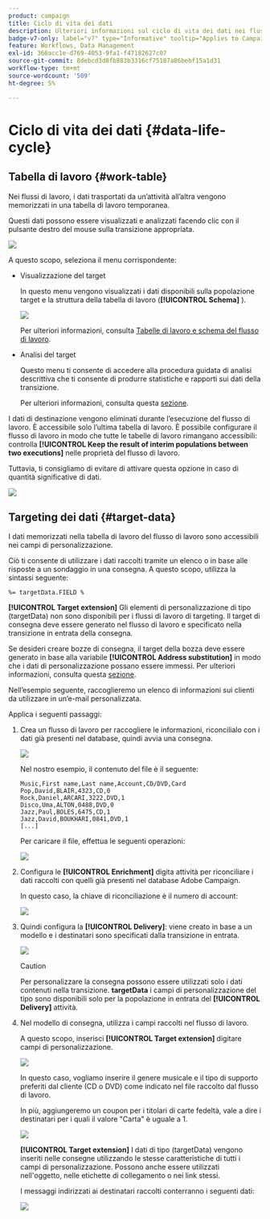 ```yaml
---
product: campaign
title: Ciclo di vita dei dati
description: Ulteriori informazioni sul ciclo di vita dei dati nei flussi di lavoro
badge-v7-only: label="v7" type="Informative" tooltip="Applies to Campaign Classic v7 only"
feature: Workflows, Data Management
exl-id: 366acc1e-d769-4053-9fa1-f47182627c07
source-git-commit: 8debcd3d8fb883b3316cf75187a86bebf15a1d31
workflow-type: tm+mt
source-wordcount: '509'
ht-degree: 5%

---
```


# Ciclo di vita dei dati {#data-life-cycle}



## Tabella di lavoro {#work-table}

Nei flussi di lavoro, i dati trasportati da un’attività all’altra vengono memorizzati in una tabella di lavoro temporanea.

Questi dati possono essere visualizzati e analizzati facendo clic con il pulsante destro del mouse sulla transizione appropriata.

![](assets/wf-right-click-analyze.png)

A questo scopo, seleziona il menu corrispondente:

* Visualizzazione del target

   In questo menu vengono visualizzati i dati disponibili sulla popolazione target e la struttura della tabella di lavoro (**[!UICONTROL Schema]** ).

   ![](assets/wf-right-click-display.png)

   Per ulteriori informazioni, consulta [Tabelle di lavoro e schema del flusso di lavoro](monitoring-workflow-execution.md#worktables-and-workflow-schema).

* Analisi del target

   Questo menu ti consente di accedere alla procedura guidata di analisi descrittiva che ti consente di produrre statistiche e rapporti sui dati della transizione.

   Per ulteriori informazioni, consulta questa [sezione](../../reporting/using/using-the-descriptive-analysis-wizard.md).

I dati di destinazione vengono eliminati durante l’esecuzione del flusso di lavoro. È accessibile solo l’ultima tabella di lavoro. È possibile configurare il flusso di lavoro in modo che tutte le tabelle di lavoro rimangano accessibili: controlla **[!UICONTROL Keep the result of interim populations between two executions]** nelle proprietà del flusso di lavoro.

Tuttavia, ti consigliamo di evitare di attivare questa opzione in caso di quantità significative di dati.

![](assets/wf-purge-data-option.png)

## Targeting dei dati {#target-data}

I dati memorizzati nella tabella di lavoro del flusso di lavoro sono accessibili nei campi di personalizzazione.

Ciò ti consente di utilizzare i dati raccolti tramite un elenco o in base alle risposte a un sondaggio in una consegna. A questo scopo, utilizza la sintassi seguente:

```
%= targetData.FIELD %
```

**[!UICONTROL Target extension]** Gli elementi di personalizzazione di tipo (targetData) non sono disponibili per i flussi di lavoro di targeting. Il target di consegna deve essere generato nel flusso di lavoro e specificato nella transizione in entrata della consegna.

Se desideri creare bozze di consegna, il target della bozza deve essere generato in base alla variabile **[!UICONTROL Address substitution]** in modo che i dati di personalizzazione possano essere immessi. Per ulteriori informazioni, consulta questa [sezione](../../delivery/using/steps-defining-the-target-population.md#using-address-substitution-in-proof).

Nell’esempio seguente, raccoglieremo un elenco di informazioni sui clienti da utilizzare in un’e-mail personalizzata.

Applica i seguenti passaggi:

1. Crea un flusso di lavoro per raccogliere le informazioni, riconcilialo con i dati già presenti nel database, quindi avvia una consegna.

   ![](assets/wf-targetdata-sample-1.png)

   Nel nostro esempio, il contenuto del file è il seguente:

   ```
   Music,First name,Last name,Account,CD/DVD,Card
   Pop,David,BLAIR,4323,CD,0
   Rock,Daniel,ARCARI,3222,DVD,1
   Disco,Uma,ALTON,0488,DVD,0
   Jazz,Paul,BOLES,6475,CD,1
   Jazz,David,BOUKHARI,0841,DVD,1
   [...]
   ```

   Per caricare il file, effettua le seguenti operazioni:

   ![](assets/wf-targetdata-sample-2.png)

1. Configura le **[!UICONTROL Enrichment]** digita attività per riconciliare i dati raccolti con quelli già presenti nel database Adobe Campaign.

   In questo caso, la chiave di riconciliazione è il numero di account:

   ![](assets/wf-targetdata-sample-3.png)

1. Quindi configura la **[!UICONTROL Delivery]**: viene creato in base a un modello e i destinatari sono specificati dalla transizione in entrata.

   ![](assets/wf-targetdata-sample-4.png)

   >[!CAUTION]
   >
   >Per personalizzare la consegna possono essere utilizzati solo i dati contenuti nella transizione. **targetData** i campi di personalizzazione del tipo sono disponibili solo per la popolazione in entrata del **[!UICONTROL Delivery]** attività.

1. Nel modello di consegna, utilizza i campi raccolti nel flusso di lavoro.

   A questo scopo, inserisci **[!UICONTROL Target extension]** digitare campi di personalizzazione.

   ![](assets/wf-targetdata-sample-5.png)

   In questo caso, vogliamo inserire il genere musicale e il tipo di supporto preferiti dal cliente (CD o DVD) come indicato nel file raccolto dal flusso di lavoro.

   In più, aggiungeremo un coupon per i titolari di carte fedeltà, vale a dire i destinatari per i quali il valore &quot;Carta&quot; è uguale a 1.

   ![](assets/wf-targetdata-sample-6.png)

   **[!UICONTROL Target extension]** I dati di tipo (targetData) vengono inseriti nelle consegne utilizzando le stesse caratteristiche di tutti i campi di personalizzazione. Possono anche essere utilizzati nell&#39;oggetto, nelle etichette di collegamento o nei link stessi.

   I messaggi indirizzati ai destinatari raccolti conterranno i seguenti dati:

   ![](assets/wf-targetdata-sample-7.png)
